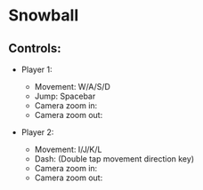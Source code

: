 # Snowball

## Controls:
* Player 1:
  * Movement: W/A/S/D
  * Jump: Spacebar
  * Camera zoom in:
  * Camera zoom out:
  
* Player 2:
  * Movement: I/J/K/L
  * Dash: (Double tap movement direction key)
  * Camera zoom in:
  * Camera zoom out:
